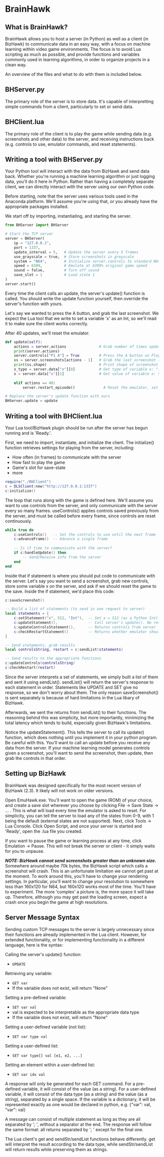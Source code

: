 # BrainHawk

## What is BrainHawk?
BrainHawk allows you to host a server (in Python) as well as a client (in BizHawk) to communicate data in an easy way, with a focus on machine learning within video game environments. The focus is to avoid Lua scripting as much as possible, and provide functions and variables commonly used in learning algorithms, in order to organize projects in a clean way.

An overview of the files and what to do with them is included below.

## BHServer.py
The primary role of the server is to store data. It's capable of interpretting simple commands from a client, particularly to set or send data. 

## BHClient.lua
The primary role of the client is to play the game while sending data (e.g. screenshots and other data) to the server, and receiving instructions back (e.g. controls to use, emulator commands, and reset statements).

## Writing a tool with BHServer.py
Your Python tool will interact with the data from BizHawk and send data back. Whether you're running a machine learning algorithm or just logging data, you'll do it here in Python. Rather than having a completely separate client, we can directly interact with the server using our own Python code.

Before starting, note that the server uses various tools used in the Anaconda platform. We'll assume you're using that, or you already have the appropriate packages installed.

We start off by importing, instantiating, and starting the server.

```Python
from BHServer import BHServer

# Start the TCP server
server = BHServer(
	ip = "127.0.0.1",
	port = 1337,
	update_interval = 5,   # Update the server every 5 frames
	use_grayscale = true,  # Store screenshots in greyscale
	system = "N64",        # Initialize server.controls to standard N64 controls
	speed = 6399,          # Emulate at 6399% original game speed
	sound = false,         # Turn off sound
	save_slot = 1          # Load state 1
)
server.start()
```

Every time the client calls an update, the server's update() function is called. You should write the update function yourself, then override the server's function with yours.

Let's say we wanted to press the A button, and grab the last screenshot. We expect the Lua tool that we write to set a variable 'x' as an Int, so we'll read it to make sure the client works correctly.

After 40 updates, we'll reset the emulator.

```Python
def update(self):
	actions = server.actions               # Grab number of times update() has been called
	print(server.actions)
	server.controls["P1 A"] = True         # Press the A button on Player 1's controller
	ss = server.screenshots[actions - 1]   # Grab the last screenshot (numpy.ndarray)
	print(ss.shape)                        # Print shape of screenshot
	x_type = server.data["x"][0]           # Get type of variable x: "Int"
	x = server.data["x"][1]                # Get value of variable x: 512
	
	elif actions == 40:
		server.restart_episode()             # Reset the emulator, set actions = 0

# Replace the server's update function with ours
BHServer.update = update
```

## Writing a tool with BHClient.lua
Your Lua tool/BizHawk plugin should be run after the server has begun running and is 'Ready.'.

First, we need to import, instantiate, and initialize the client.
The initialize() function retrieves settings for playing from the server, including:
* How often (in frames) to communicate with the server
* How fast to play the game
* Game's slot for save-state
* more

```lua
require("./BHClient")
c = DLSClient:new("http://127.0.0.1:1337")
c:initialize()
```

The loop that runs along with the game is defined here. We'll assume you want to use controls from the server, and only communicate with the server every so many frames. useControls() applies controls saved previously from the server, and must be called before every frame, since controls are reset continuously.

```lua
while true do
	c:useControls()   -- Set the controls to use until the next frame
	c:advanceFrame()  -- Advance a single frame
	
	-- Is it time to communicate with the server?
	if c:handleUpdate() then
		-- Send/Receive info from the server
	end
end
```

Inside that if statement is where you should put code to communicate with the server. Let's say you want to send a screenshot, grab new controls, store some variable x on the server, and ask if we should reset the game to the save. Inside the if statement, we'd place this code:

```lua
c:saveScreenshot()

-- Build a list of statements (to send in one request to server)
local statements = {
	c:setStatement("x", 512, "Int"),  -- Set x = 512 (as a Python Int). No return
	c:updateStatement(),              -- Call server's update(). No return
	c:updateControlsStatement(),      -- Returns controls from server
	c:checkRestartStatement()         -- Returns whether emulator should reset
}

-- Send statements, grab results
local controlsString, restart = c:sendList(statements)

-- Send results to the appropriate functions
c:updateControls(controlsString)
c:checkRestart(restart)
```

Since the server interprets a set of statements, we simply built a list of them and sent it using sendList(). sendList() will return the server's response to each statement in order. Statements like UPDATE and SET give no response, so we don't worry about them. The only reason saveScreenshot() is sent separately is because of hard limitations in the Lua libary of BizHawk.

Afterwards, we sent the returns from sendList() to their functions. The reasoning behind this was simplicity, but more importantly, minimizing the total latency which tends to build, especially given BizHawk's limitations. 

Notice the updateStatement(). This tells the server to call its update() function, which does nothing until you implement it in your python program. Be careful with this. You'll want to call an update before you receive any data from the server. If your machine learning model generates controls given a screenshot, you'll want to send the screenshot, then update, then grab the controls in that order.

## Setting up BizHawk
BrainHawk was designed specifically for the most recent version of BizHawk (2.3). It likely will not work on older versions.

Open EmuHawk.exe. You'll want to open the game (ROM) of your choice, and create a save slot wherever you choose by clicking File -> Save State -> ... . This is what will load every time the emulator is asked to reset. For simplicity, you can tell the server to load any of the states from 0-9, with 1 being the default (external states are not supported). Next, click Tools -> Lua Console. Click Open Script, and once your server is started and 'Ready', open the .lua file you created.

If you want to pause the game or learning process at any time, click Emulation -> Pause. This will not break the server or client - it simply waits for you to unpause.

_**NOTE: BizHawk cannot send screenshots greater than an unknown size.**_ Somewhere around maybe 70k bytes, the BizHawk script which calls a screenshot will crash. This is an unfortunate limitation we cannot get past at the moment. To work around this, you'll have to change your rendering settings. In particular, you'll want to change your resolution to somewhere less than 160x120 for N64, but 160x120 works most of the time. You'll have to experiment. The more 'complex' a picture is, the more space it will take up. Therefore, although you may get past the loading screen, expect a crash once you begin the game at high resolutions.

## Server Message Syntax
Sending custom TCP messages to the server is largely unnecessary since their functions are already implemented in the Lua client. However, for extended functionality, or for implementing functionality in a different language, here is the syntax:

Calling the server's update() function:
* `UPDATE`

Retrieving any variable:
* `GET var`
* If the variable does not exist, will return "None"

Setting a pre-defined variable:
* `SET var val`
* val is expected to be interpretable as the appropriate data type
* If the variable does not exist, will return "None"

Setting a user-defined variable (not list):
* `SET var type val`

Setting a user-defined list:
* `SET var type[] val [e1, e2, ...]`

Setting an element within a user-defined list:
* `SET var idx val`

A response will only be generated for each GET command. For a pre-defined variable, it will consist of the value (as a string). For a user-defined variable, it will consist of the data type (as a string) and the value (as a string), separated by a single space. If the variable is a dictionary, it will be represented exactly as one would be declared in python, e.g. {"var": val, "var": val}

A message can consist of multiple statement as long as they are all separated by '; ', without a separator at the end. The response will follow the same format: all returns separated by '; ' except for the final one.

The Lua client's get and sendStr/sendList functions behave differently. get will interpret the result according to the data type, while sendStr/sendList will return results while preserving them as strings.
